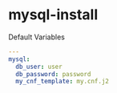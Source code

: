 # mysql-install


Default Variables

```yml
---
mysql:
  db_user: user
  db_password: password
  my_cnf_template: my.cnf.j2
```
